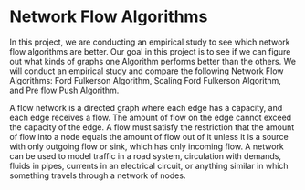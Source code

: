 # Network Flow Algorithms
In this project, we are conducting an empirical study to see which network flow algorithms are better. Our goal in this project is to see if we can figure out what kinds of graphs one Algorithm performs better than the others. We will conduct an empirical study and compare the following Network Flow Algorithms: Ford Fulkerson Algorithm, Scaling Ford Fulkerson Algorithm, and Pre flow Push Algorithm.

A flow network is a directed graph where each edge has a capacity, and each edge receives a flow. The amount of flow on the edge cannot exceed the capacity of the edge. A flow must satisfy the restriction that the amount of flow into a node equals the amount of flow out of it unless it is a source with only outgoing flow or sink, which has only incoming flow. A network can be used to model traffic in a road system, circulation with demands, fluids in pipes, currents in an electrical circuit, or anything similar in which something travels through a network of nodes.
